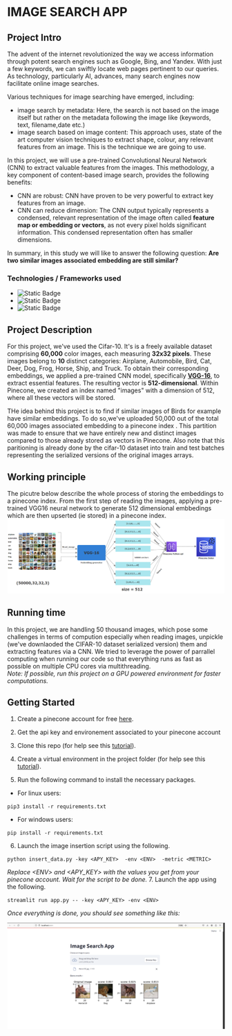 # IMAGE SEARCH APP



## Project Intro
The advent of the internet revolutionized the way we access information through potent search engines such as Google, Bing, and Yandex. With just a few keywords, we can swiftly locate web pages pertinent to our queries. As technology, particularly AI, advances, many search engines now facilitate online image searches.

Various techniques for image searching have emerged, including:

* image search by metadata:
Here, the search is  not based on the image itself but rather on the metadata following the image like (keywords, text, filename,date etc.) <br> 
* image search based on image content:
This approach uses, state of the art computer vision techniques to extract shape, colour, any relevant features from an image. This is the technique we are going to use.


In this project, we will use a pre-trained Convolutional Neural Network (CNN) to extract valuable features from the images. This methodology, a key component of content-based image search, provides the following benefits:<br> 

* CNN are robust:
CNN have proven to be very powerful to extract key features from an image.
* CNN can reduce dimension:
The CNN output typically represents a condensed, relevant representation of the image often called **feature map or embedding or vectors**, as not every pixel holds significant information. This condensed representation often has smaller dimensions.


In summary, in this study we will like to answer the following question:
**Are two similar images associated embedding are still similar?**

### Technologies / Frameworks used 
* ![Static Badge](https://img.shields.io/badge/Python-3.8-green)
* ![Static Badge](https://img.shields.io/badge/Pinecone-2.2-green)
* ![Static Badge](https://img.shields.io/badge/keras-2.13-green)

## Project Description
For this project, we've used the Cifar-10. It's  is a freely available dataset comprising **60,000** color images, each measuring **32x32 pixels**. These images belong to **10** distinct categories: Airplane, Automobile, Bird, Cat, Deer, Dog, Frog, Horse, Ship, and Truck. To obtain their corresponding embeddings, we applied a pre-trained CNN model, specifically **[VGG-16](https://medium.com/@mygreatlearning/everything-you-need-to-know-about-vgg16-7315defb5918)**, to extract essential features. The resulting vector is **512-dimensional**. Within Pinecone, we created an index named "images" with a dimension of 512, where all these vectors will be stored.


THe idea behind this project is to find if similar images of Birds for example have similar embeddings. To do so,we've uploaded 50,000 out of the total 60,000 images associated embedding to a pinecone index . This partition was made to ensure that we have entirely new and distinct images compared to those already stored as vectors in Pinecone. Also note that this paritioning is already done by the cifar-10 dataset into train and test batches representing the serialized versions of the original images arrays.

## Working principle
The picutre below describe the whole process of storing the embeddings to a pinecone index. From the first step of reading the images, applying a pre-trained VGG16 neural network to generate 512 dimensional embbedings which are then upserted (ie stored) in a pinecone index. 
<img src="architecture.png" alt="principle">



## Running time
In this project, we are handling 50 thousand images, which pose some challenges in terms of compution especially when reading images, unpickle (we've downlaoded the CIFAR-10 dataset serialized version) them and extracting features via a CNN.
We tried to leverage the power of parrallel computing when running our code so that everything runs as fast as possible on multiple  CPU cores via multithreading.<br> 
*Note: If possible, run this project on a GPU powered environment for faster computations.*





## Getting Started
1. Create a pinecone account for free [here](https://www.pinecone.io/).
2. Get the api key and environement associated to your pinecone account 
3. Clone this repo (for help see this [tutorial](https://help.github.com/articles/cloning-a-repository/)).
    
4. Create a virtual environment in the project folder (for help see this [tutorial](https://www.freecodecamp.org/news/how-to-setup-virtual-environments-in-python/)).

5. Run the following command to install the necessary packages.
* For linux users:
```
pip3 install -r requirements.txt
```
* For windows users:
```
pip install -r requirements.txt
```
6. Launch the image insertion script using the following.
```
python insert_data.py -key <APY_KEY>  -env <ENV>  -metric <METRIC> 
```
*Replace \<ENV> and <APY_KEY> with the values you get from your pinecone account.*
*Wait for the script to be done.*
7. Launch the app using the following. 
```
streamlit run app.py -- -key <APY_KEY> -env <ENV>
```
*Once everything is done, you should see something like this:*

<img src="home.png" alt="home Page">


